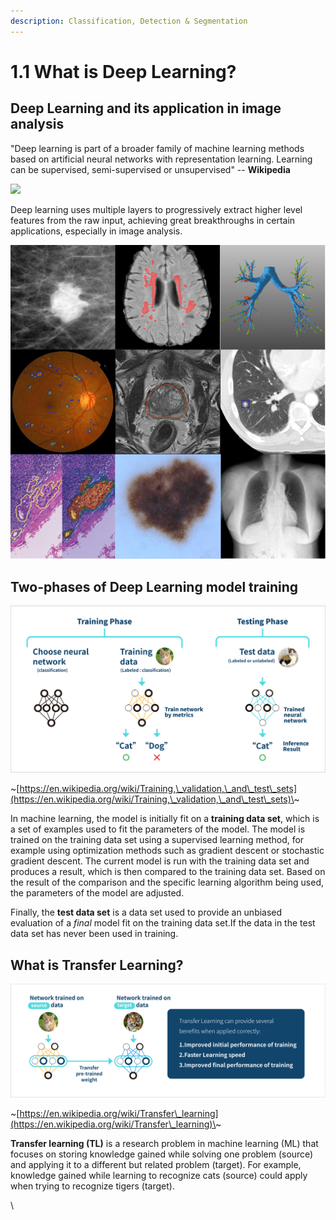 ```yaml
---
description: Classification, Detection & Segmentation
---
```


# 1.1 What is Deep Learning?

## Deep Learning and its application in image analysis

"Deep learning is part of a broader family of machine learning methods based on artificial neural networks with representation learning. Learning can be supervised, semi-supervised or unsupervised" -- **Wikipedia**

![](../.gitbook/assets/1-1-000001\_new.png)

Deep learning uses multiple layers to progressively extract higher level features from the raw input, achieving great breakthroughs in certain applications, especially in image analysis.

![Various applications of deep learning in Medical image analysisA Survey on Deep Learning in Medical Image Analysis](<../.gitbook/assets/image (107).png>)

## Two-phases of Deep Learning model training

![](../.gitbook/assets/1-000005.png)

\~[https://en.wikipedia.org/wiki/Training,\_validation,\_and\_test\_sets](https://en.wikipedia.org/wiki/Training,\_validation,\_and\_test\_sets)\~

In machine learning, the model is initially fit on a **training data set**, which is a set of examples used to fit the parameters of the model. The model is trained on the training data set using a supervised learning method, for example using optimization methods such as gradient descent or stochastic gradient descent. The current model is run with the training data set and produces a result, which is then compared to the training data set. Based on the result of the comparison and the specific learning algorithm being used, the parameters of the model are adjusted.

Finally, the **test data set** is a data set used to provide an unbiased evaluation of a _final_ model fit on the training data set.If the data in the test data set has never been used in training.

## What is Transfer Learning?

![](../.gitbook/assets/1-000004.png)

\~[https://en.wikipedia.org/wiki/Transfer\_learning](https://en.wikipedia.org/wiki/Transfer\_learning)\~

**Transfer learning (TL)** is a research problem in machine learning (ML) that focuses on storing knowledge gained while solving one problem (source) and applying it to a different but related problem (target). For example, knowledge gained while learning to recognize cats (source) could apply when trying to recognize tigers (target).

\
